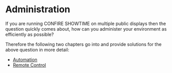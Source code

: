 # Administration

If you are running CONFIRE SHOWTIME on multiple public displays then the question quickly comes about, how can you administer your environment as efficiently as possible? 

Therefore the following two chapters go into and provide solutions for the above question in more detail: 

* [Automation](automation.md)
* [Remote Control](remote-control.md)
